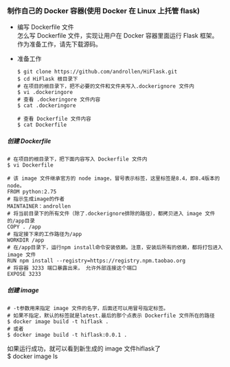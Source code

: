 ### 制作自己的 Docker 容器(使用 Docker 在 Linux 上托管 flask)
* 编写 Dockerfile 文件  
    怎么写 Dockerfile 文件，实现让用户在 Docker 容器里面运行 Flask 框架。
    作为准备工作，请先下载源码。
    
- 准备工作
    ```
    $ git clone https://github.com/androllen/HiFlask.git
    $ cd HiFlask 根目录下
    # 在项目的根目录下，把不必要的文件和文件夹写入.dockerignore 文件内
    $ vi .dockeringore  
    # 查看 .dockeringore 文件内容
    $ cat .dockeringore
    
    # 查看 Dockerfile 文件内容 
    $ cat Dockerfile
    ```


##### 创建 Dockerfile 


```
# 在项目的根目录下，把下面内容写入 Dockerfile 文件内
$ vi Dockerfile
```

```
# 该 image 文件继承官方的 node image，冒号表示标签，这里标签是8.4，即8.4版本的 node。
FROM python:2.75
# 指示生成image的作者
MAINTAINER：androllen
# 将当前目录下的所有文件（除了.dockerignore排除的路径），都拷贝进入 image 文件的/app目录
COPY . /app
# 指定接下来的工作路径为/app
WORKDIR /app
# 在/app目录下，运行npm install命令安装依赖。注意，安装后所有的依赖，都将打包进入 image 文件
RUN npm install --registry=https://registry.npm.taobao.org
# 将容器 3233 端口暴露出来， 允许外部连接这个端口
EXPOSE 3233
```

##### 创建 image

```
# -t参数用来指定 image 文件的名字，后面还可以用冒号指定标签。
# 如果不指定，默认的标签就是latest.最后的那个点表示 Dockerfile 文件所在的路径
$ docker image build -t hiflask .
# 或者 
$ docker image build -t hiflask:0.0.1 .
```

如果运行成功，就可以看到新生成的 image 文件hiflask了  
$ docker image ls  